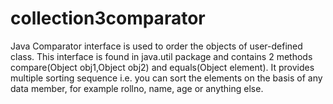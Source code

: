 # collection3comparator
Java Comparator interface is used to order the objects of user-defined class.  This interface is found in java.util package and contains 2 methods compare(Object obj1,Object obj2) and equals(Object element).  It provides multiple sorting sequence i.e. you can sort the elements on the basis of any data member, for example rollno, name, age or anything else.
